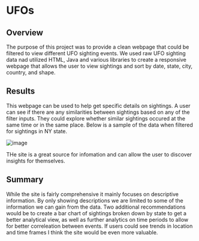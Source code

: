 # UFOs

## Overview

The purpose of this project was to provide a clean webpage that could be filtered to view different UFO sighting events. We used raw UFO sighting data nad utilized HTML, Java and various libraries to create a responsive webpage that allows the user to view sightings and sort by date, state, city, country, and shape.

## Results

This webpage can be used to help get specific details on sightings. A user can see if there are any similarities between sightings based on any of the filter inputs. They could explore whether similar sightings occured at the same time or in the same place. Below is a sample of the data when filtered for sightings in NY state.

![image](https://user-images.githubusercontent.com/91395269/154608220-a1073d69-202e-4a19-8685-40a74926ef20.png)

THe site is a great source for infomation and can allow the user to discover insights for themselves.


## Summary

While the site is fairly comprehensive it mainly focuses on descriptive information. By only showing descriptions we are limited to some of the information we can gain from the data. Two additional recommendations would be to create a bar chart of sightings broken down by state to get a better analytical view, as well as further analytics on time periods to allow for better correleation between events. If users could see trends in location and time frames I think the site would be even more valuable.

